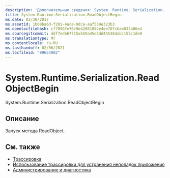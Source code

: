 ```yaml
---
description: 'Дополнительные сведения: System. Runtime. Serialization. Реадобжектбегин'
title: System.Runtime.Serialization.ReadObjectBegin
ms.date: 03/30/2017
ms.assetid: 1b08ba6d-f201-4ace-9dce-aaf539e323b3
ms.openlocfilehash: cf7096fe70c9e42081082e4ee707c6ae832a86e4
ms.sourcegitcommit: ddf7edb67715a5b9a45e3dd44536dabc153c1de0
ms.translationtype: MT
ms.contentlocale: ru-RU
ms.lasthandoff: 02/06/2021
ms.locfileid: "99654802"
---
```

# <a name="systemruntimeserializationreadobjectbegin"></a>System.Runtime.Serialization.ReadObjectBegin

System.Runtime.Serialization.ReadObjectBegin  
  
## <a name="description"></a>Описание  

 Запуск метода ReadObject.  
  
## <a name="see-also"></a>См. также

- [Трассировка](index.md)
- [Использование трассировки для устранения неполадок приложения](using-tracing-to-troubleshoot-your-application.md)
- [Администрирование и диагностика](../index.md)
